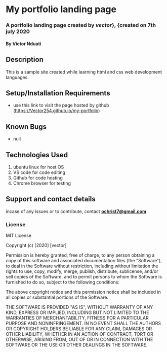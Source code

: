 #  My portfolio landing page
### A portfolio landing page created by *vector*}, {created on 7th july 2020
#### By **Victor Nduati**
## Description
This is a sample site created while learning html and css web development languages.
## Setup/Installation Requirements
* use this link to visit the page hosted by github (https://Vector254.github.io/my-portfolio)
## Known Bugs
* null
## Technologies Used
 1. ubuntu linux for host OS
 2. VS code for code editing
 3. Github for code hosting
 4. Chrome browser for testing
## Support and contact details
incase of any issues or to contribute, contact **ochrist7@gmail.com**
### License
MIT License

Copyright (c) [2020] [vector]

Permission is hereby granted, free of charge, to any person obtaining a copy
of this software and associated documentation files (the "Software"), to deal
in the Software without restriction, including without limitation the rights
to use, copy, modify, merge, publish, distribute, sublicense, and/or sell
copies of the Software, and to permit persons to whom the Software is
furnished to do so, subject to the following conditions:

The above copyright notice and this permission notice shall be included in all
copies or substantial portions of the Software.

THE SOFTWARE IS PROVIDED "AS IS", WITHOUT WARRANTY OF ANY KIND, EXPRESS OR
IMPLIED, INCLUDING BUT NOT LIMITED TO THE WARRANTIES OF MERCHANTABILITY,
FITNESS FOR A PARTICULAR PURPOSE AND NONINFRINGEMENT. IN NO EVENT SHALL THE
AUTHORS OR COPYRIGHT HOLDERS BE LIABLE FOR ANY CLAIM, DAMAGES OR OTHER
LIABILITY, WHETHER IN AN ACTION OF CONTRACT, TORT OR OTHERWISE, ARISING FROM,
OUT OF OR IN CONNECTION WITH THE SOFTWARE OR THE USE OR OTHER DEALINGS IN THE
SOFTWARE.
